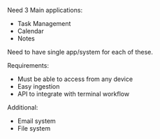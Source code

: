 
Need 3 Main applications:

- Task Management
- Calendar
- Notes

Need to have single app/system for each of these.

Requirements:

- Must be able to access from any device
- Easy ingestion
- API to integrate with terminal workflow

Additional:

- Email system
- File system
